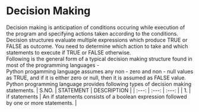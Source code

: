 # Decision Making
Decision making is anticipation of conditions occuring while execution of the program and specifying actions taken according to the conditions. <br>
Decision structures evaluate multiple expressions which produce TRUE or FALSE as outcome. You need to determine which action to take and which statements to execute if TRUE or FALSE otherwise. <br>
Following is the general form of a typical decision making structure found in most of the programming languages - <br>
Python progamming language assumes any non - zero and non - null values as TRUE, and if it is either zero or null, then it is assumed as FALSE value. <br>
Python programming language provides following types of decision making statements.
| S.NO. | STATEMENT | DESCRIPTION |
| :---: | :---: | :---: |
| 1.  | if statements | An if statements consists of a boolean expression followed by one or more statements. | 

